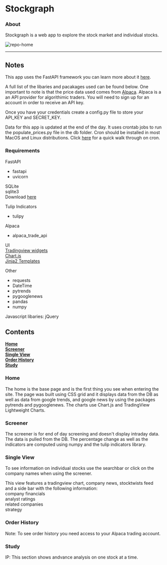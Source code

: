 # Stockgraph

### About

Stockgraph is a web app to explore the stock market and individual stocks.

![repo-home](https://user-images.githubusercontent.com/58534537/116260472-b74fb100-a744-11eb-9ec6-ab247585c8e6.png)

---

## Notes

This app uses the FastAPI framework you can learn more about it [here](https://fastapi.tiangolo.com/).

A full list of the libaries and pacakages used can be found below. One important to note is that the price data
used comes from [Alpaca](https://alpaca.markets/docs/). Alpaca is a an API provider for algorithimic traders. You will need to sign up for an account in order to receive an API key.

Once you have your credentials create a config.py file to store your API_KEY and SECRET_KEY.

Data for this app is updated at the end of the day. It uses crontab jobs to run the populate_prices.py file in the db folder. Cron should be installed in most MacOS and Linux distributions. Click [here](https://www.hostinger.com/tutorials/cron-job) for a quick walk through on cron.

### Requirements

FastAPI<br>

- fastapi <br>
- uvicorn<br>

SQLite<br>
sqlite3 <br>
Download [here](https://www.sqlite.org/download.html)

Tulip Indicators <br>

- tulipy <br>

Alpaca <br>

- alpaca_trade_api <br>

UI <br>
[Tradingview widgets](https://github.com/tradingview/lightweight-charts) <br>
[Chart.js](https://www.chartjs.org/docs/latest/getting-started/) <br>
[Jinja2 Templates](https://fastapi.tiangolo.com/advanced/templates/) <br>

Other <br>

- requests <br>
- DateTime <br>
- pytrends <br>
- pygooglenews <br>
- pandas <br>
- numpy <br>

Javascript libaries:
jQuery

## Contents

**[Home](https://github.com/K-minutti/stockgraph#home)** <br>
**[Screener](https://github.com/K-minutti/stockgraph#screener)** <br>
**[Single View](https://github.com/K-minutti/stockgraph#single-view)** <br>
**[Order History](https://github.com/K-minutti/stockgraph#order-history)** <br>
**[Study](https://github.com/K-minutti/stockgraph#study)** <br>

### Home

The home is the base page and is the first thing you see when entering the site. The page was built using CSS grid and it displays data from the DB as well as data from google trends, and google news by using the packages pytrends and pygooglenews. The charts use Chart.js and TradingView Lightweight Charts.

### Screener

The screener is for end of day screening and doesn't display intraday data. The data is pulled from the DB. The percentage change as well as the indicators are computed using numpy and the tulip indicators library.

### Single View

To see information on individual stocks use the searchbar or click on the company names when using the screener. <br>

This view features a tradingview chart, company news, stocktwists feed and a side bar with the following information:<br>
company financials <br>
analyst ratings <br>
related companies <br>
strategy <br>

### Order History

Note: To see order history you need access to your Alpaca trading account.

### Study

IP: This section shows andvance analysis on one stock at a time.

